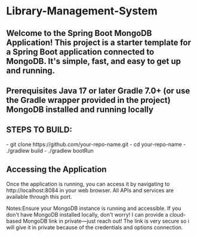 # Library-Management-System

<H2>Welcome to the Spring Boot MongoDB Application! This project is a starter template for a Spring Boot application connected to MongoDB. It's simple, fast, and easy to get up and running.<H2>

Prerequisites
Java 17 or later
Gradle 7.0+ (or use the Gradle wrapper provided in the project)
MongoDB installed and running locally

<H2>STEPS  TO BUILD:</H2>
- git clone https://github.com/your-repo-name.git
- cd your-repo-name
- ./gradlew build
- ./gradlew bootRun

<H2>Accessing the Application</H2>
Once the application is running, you can access it by navigating to http://localhost:8084 in your web browser. All APIs and services are available through this port.

Notes:Ensure your MongoDB instance is running and accessible. If you don't have MongoDB installed locally, don't worry! I can provide a cloud-based MongoDB link in private—just reach out! The link is very secure so i will give it in private because of the credentials and options connection.
